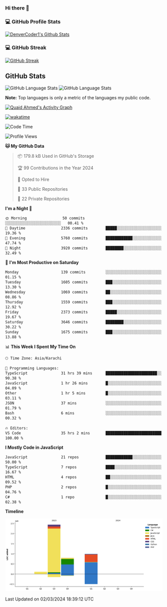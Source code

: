 ### Hi there 👋

<!--
**Quaid5050/Quaid5050** is a ✨ _special_ ✨ repository because its `README.md` (this file) appears on your GitHub profile.

Here are some ideas to get you started:

- 🔭 I’m currently working on ...
- 🌱 I’m currently learning ...
- 👯 I’m looking to collaborate on ...
- 🤔 I’m looking for help with ...
- 💬 Ask me about ...
- 📫 How to reach me: ...
- 😄 Pronouns: ...
- ⚡ Fun fact: ...
-->


<h3>💻 GitHub Profile Stats</h3>

  <!-- https://github.com/quaid5050/github-readme-stats -->

  <a href="https://github.com/quaid5050/github-readme-stats"><img alt="DenverCoder1's Github Stats" src="https://denvercoder1-github-readme-stats.vercel.app/api/?username=Quaid5050&show_icons=true&include_all_commits=true&count_private=true&theme=react&hide_border=true&bg_color=1F222E&title_color=F85D7F&icon_color=F8D866" height="192px"/></a>

<h3>💻 GitHub Streak </h3>

[![GitHub Streak](https://streak-stats.demolab.com/?user=Quaid5050&theme=dark)](https://git.io/streak-stats)


## GitHub Stats
![GitHub Language Stats](https://api.githubtrends.io/user/svg/Quaid5050/repos?time_range=one_year&include_private=True&group=other&loc_metric=changed&theme=dark)
![GitHub Language Stats](https://api.githubtrends.io/user/svg/Quaid5050/langs?time_range=one_year&include_private=True&loc_metric=changed&theme=dark)



  <b>Note:</b> Top languages is only a metric of the languages my public code.
  
  <!-- https://github.com/ashutosh00710/github-readme-activity-graph -->

  <a href="https://github.com/ashutosh00710/github-readme-activity-graph"><img alt="Quaid Ahmed's Activity Graph" src="https://github-readme-activity-graph.vercel.app/graph/?username=Quaid5050&bg_color=1F222E&color=F8D866&line=F85D7F&point=FFFFFF&hide_border=true" /></a>

[![wakatime](https://wakatime.com/badge/user/018dd26f-4503-4546-a6bc-5b5e5947c74e/project/018dd279-ff19-4614-88a7-b426dbd12b3f.svg)](https://wakatime.com/badge/user/018dd26f-4503-4546-a6bc-5b5e5947c74e/project/018dd279-ff19-4614-88a7-b426dbd12b3f) 
<!--START_SECTION:waka-->
![Code Time](http://img.shields.io/badge/Code%20Time-43%20hrs%2040%20mins-blue)

![Profile Views](http://img.shields.io/badge/Profile%20Views-320-blue)

**🐱 My GitHub Data** 

> 📦 179.8 kB Used in GitHub's Storage 
 > 
> 🏆 99 Contributions in the Year 2024
 > 
> 💼 Opted to Hire
 > 
> 📜 33 Public Repositories 
 > 
> 🔑 22 Private Repositories 
 > 
**I'm a Night 🦉** 

```text
🌞 Morning                50 commits          ░░░░░░░░░░░░░░░░░░░░░░░░░   00.41 % 
🌆 Daytime                2336 commits        █████░░░░░░░░░░░░░░░░░░░░   19.36 % 
🌃 Evening                5760 commits        ████████████░░░░░░░░░░░░░   47.74 % 
🌙 Night                  3920 commits        ████████░░░░░░░░░░░░░░░░░   32.49 % 
```
📅 **I'm Most Productive on Saturday** 

```text
Monday                   139 commits         ░░░░░░░░░░░░░░░░░░░░░░░░░   01.15 % 
Tuesday                  1605 commits        ███░░░░░░░░░░░░░░░░░░░░░░   13.30 % 
Wednesday                1069 commits        ██░░░░░░░░░░░░░░░░░░░░░░░   08.86 % 
Thursday                 1559 commits        ███░░░░░░░░░░░░░░░░░░░░░░   12.92 % 
Friday                   2373 commits        █████░░░░░░░░░░░░░░░░░░░░   19.67 % 
Saturday                 3646 commits        ████████░░░░░░░░░░░░░░░░░   30.22 % 
Sunday                   1675 commits        ███░░░░░░░░░░░░░░░░░░░░░░   13.88 % 
```


📊 **This Week I Spent My Time On** 

```text
🕑︎ Time Zone: Asia/Karachi

💬 Programming Languages: 
TypeScript               31 hrs 39 mins      ███████████████████████░░   90.38 % 
JavaScript               1 hr 26 mins        █░░░░░░░░░░░░░░░░░░░░░░░░   04.09 % 
Other                    1 hr 5 mins         █░░░░░░░░░░░░░░░░░░░░░░░░   03.11 % 
JSON                     37 mins             ░░░░░░░░░░░░░░░░░░░░░░░░░   01.79 % 
Bash                     6 mins              ░░░░░░░░░░░░░░░░░░░░░░░░░   00.32 % 

🔥 Editors: 
VS Code                  35 hrs 2 mins       █████████████████████████   100.00 % 
```

**I Mostly Code in JavaScript** 

```text
JavaScript               21 repos            ████████████░░░░░░░░░░░░░   50.00 % 
TypeScript               7 repos             ████░░░░░░░░░░░░░░░░░░░░░   16.67 % 
HTML                     4 repos             ██░░░░░░░░░░░░░░░░░░░░░░░   09.52 % 
PHP                      2 repos             █░░░░░░░░░░░░░░░░░░░░░░░░   04.76 % 
C#                       1 repo              █░░░░░░░░░░░░░░░░░░░░░░░░   02.38 % 
```



**Timeline**

![Lines of Code chart](https://raw.githubusercontent.com/Quaid5050/Quaid5050/main/assets/bar_graph.png)


 Last Updated on 02/03/2024 18:39:12 UTC
<!--END_SECTION:waka-->
